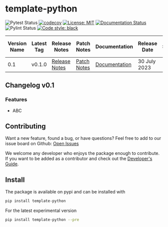 # template-python
![Pytest Status](https://github.com/SirRender00/template-python/actions/workflows/pytest.yml/badge.svg)
[![codecov](https://codecov.io/github/SirRender00/template-python/branch/main/graph/badge.svg?token=1PH1NHTGXP)](https://codecov.io/github/SirRender00/texasholdem)
[![License: MIT](https://img.shields.io/badge/License-MIT-blue.svg)](https://raw.githubusercontent.com/SirRender00/template-python/main/LICENSE)
[![Documentation Status](https://readthedocs.org/projects/template-python/badge/?version=stable)](https://template-python.readthedocs.io/en/stable/?badge=stable)
![Pylint Status](https://github.com/SirRender00/template-python/actions/workflows/pylint.yml/badge.svg)
[![Code style: black](https://img.shields.io/badge/code%20style-black-000000.svg)](https://github.com/psf/black)


| Version Name | Latest Tag | Release Notes | Patch Notes | Documentation | Release Date | End Support Date |
| ------------ | ---------- | ------------- | ----------- | ------------- | ------------ | ---------------- |
| 0.1          | v0.1.0    | [Release Notes](https://github.com/SirRender00/template-python/releases/tag/v0.1.0) | [Patch Notes](https://github.com/SirRender00/template-python/releases/tag/v0.1.0) | [Documentation](https://template-python.readthedocs.io/en/0.1/) | 30 July 2023 | |


## Changelog v0.1

### Features

- ABC

## Contributing
Want a new feature, found a bug, or have questions? Feel free to add to our issue board on Github:
[Open Issues](https://github.com/SirRender00/template-python/issues>)

We welcome any developer who enjoys the package enough to contribute. 
If you want to be added as a contributor and check out the 
[Developer's Guide](https://github.com/SirRender00/template-python/wiki/Developer's-Guide).

## Install
The package is available on pypi and can be installed with

```bash
pip install template-python
```

For the latest experimental version
```bash
pip install template-python --pre
```
